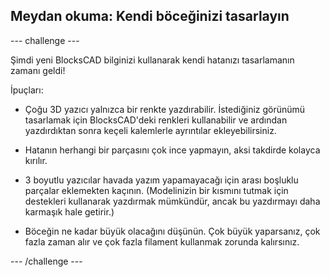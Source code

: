 ## Meydan okuma: Kendi böceğinizi tasarlayın

--- challenge ---

Şimdi yeni BlocksCAD bilginizi kullanarak kendi hatanızı tasarlamanın zamanı geldi!

İpuçları:

+ Çoğu 3D yazıcı yalnızca bir renkte yazdırabilir. İstediğiniz görünümü tasarlamak için BlocksCAD'deki renkleri kullanabilir ve ardından yazdırdıktan sonra keçeli kalemlerle ayrıntılar ekleyebilirsiniz.

+ Hatanın herhangi bir parçasını çok ince yapmayın, aksi takdirde kolayca kırılır.

+ 3 boyutlu yazıcılar havada yazım yapamayacağı için arası boşluklu parçalar eklemekten kaçının. (Modelinizin bir kısmını tutmak için destekleri kullanarak yazdırmak mümkündür, ancak bu yazdırmayı daha karmaşık hale getirir.)

+ Böceğin ne kadar büyük olacağını düşünün. Çok büyük yaparsanız, çok fazla zaman alır ve çok fazla filament kullanmak zorunda kalırsınız.

--- /challenge ---



 




  
